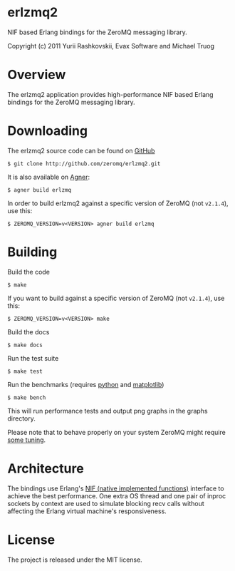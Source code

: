 erlzmq2
====
NIF based Erlang bindings for the ZeroMQ messaging library.

Copyright (c) 2011 Yurii Rashkovskii, Evax Software and Michael Truog

Overview
========

The erlzmq2 application provides high-performance NIF based Erlang bindings
for the ZeroMQ messaging library.

Downloading
===========

The erlzmq2 source code can be found on [GitHub](https://github.com/yrashk/erlzmq2)

    $ git clone http://github.com/zeromq/erlzmq2.git

It is also available on [Agner](http://erlagner.org/):

    $ agner build erlzmq

In order to build erlzmq2 against a specific version of ZeroMQ (not `v2.1.4`), use this:

    $ ZEROMQ_VERSION=v<VERSION> agner build erlzmq

Building
========

Build the code

    $ make

If you want to build against a specific version of ZeroMQ (not `v2.1.4`), use this:

    $ ZEROMQ_VERSION=v<VERSION> make

Build the docs

    $ make docs

Run the test suite

    $ make test

Run the benchmarks (requires [python](http://www.python.org) and [matplotlib](http://matplotlib.sourceforge.net/))

    $ make bench

This will run performance tests and output png graphs in the graphs directory.

Please note that to behave properly on your system ZeroMQ might require [some tuning](http://www.zeromq.org/docs:tuning-zeromq).

Architecture
============

The bindings use Erlang's [NIF (native implemented functions)](http://www.erlang.org/doc/man/erl_nif.html) interface to achieve the best performance. One extra OS thread and one pair of inproc sockets by context are used to simulate blocking recv calls without affecting the Erlang virtual machine's responsiveness.

License
=======

The project is released under the MIT license.

